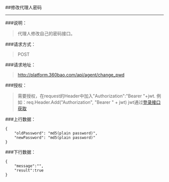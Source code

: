 ##修改代理人密码

------------
###说明：
> 代理人修改自己的密码接口。

###请求方式：
> POST

###请求地址：
> http://platform.360bao.com/api/agent/change_pwd

###授权：
> 需要授权，在request的Header中加入"Authorization":"Bearer "+jwt.
  例如：req.Header.Add("Authorization", "Bearer " + jwt)
  jwt通过[登录接口获取](https://github.com/360bao/Manual/blob/master/%E5%BC%80%E6%94%BE%E5%B9%B3%E5%8F%B0/%E9%94%80%E5%94%AE%E7%AE%A1%E7%90%86api/v4/%E8%B4%A6%E5%8F%B7%E6%8E%A7%E5%88%B6/%E7%99%BB%E5%BD%95.md)

  
###上行数据：
```
{
    "oldPassword": "md5(plain password)",
    "newPassword": "md5(plain password)"
}
```

###下行数据：
```
{
    "message":"",
    "result":true
}
```

